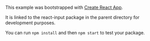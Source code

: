 This example was bootstrapped with [Create React App](https://github.com/facebook/create-react-app).

It is linked to the react-input package in the parent directory for development purposes.

You can run `npm install` and then `npm start` to test your package.
